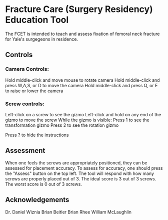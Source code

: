 # Fracture Care (Surgery Residency) Education Tool
The FCET is intended to teach and assess fixation of femoral neck fracture for Yale's surgegeons in residence.

## Controls
### Camera Controls:

Hold middle-click and move mouse to rotate camera
Hold middle-click and press W,A,S, or D to move the camera
Hold middle-click and press Q, or E to raise or lower the camera

### Screw controls:

Left-click on a screw to see the gizmo
Left-click and hold on any end of the gizmo to move the screw
While the gizmo is visible:
	Press 1 to see the transformation gizmo
	Press 2 to see the rotation gizmo

Press ? to hide the instructions

## Assessment
When one feels the screws are appropriately positioned, they can be assessed for placement accuracy. To assess for accuracy, one should press the "Assess" button on the top left. The tool will respond with how many screws are properly placed out of 3. The ideal score is 3 out of 3 screws. The worst score is 0 out of 3 screws.

## Acknowledgements
Dr. Daniel Wiznia
Brian Beitler
Brian Rhee
William McLaughlin
